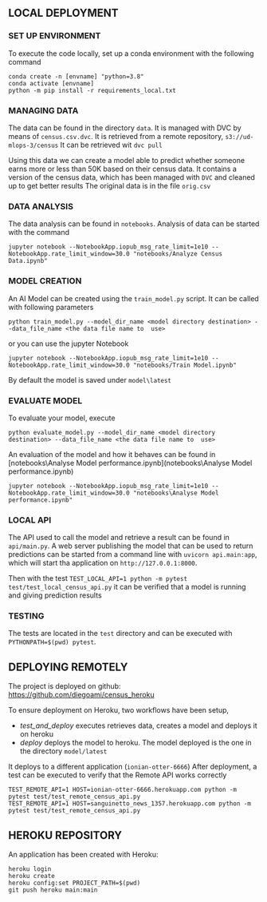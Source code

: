 ## LOCAL DEPLOYMENT

### SET UP ENVIRONMENT
To execute the code locally, set up a conda environment with the following command

```
conda create -n [envname] "python=3.8" 
conda activate [envname]
python -m pip install -r requirements_local.txt
```

### MANAGING DATA

The data can be found in the directory `data`. It is managed with DVC by means of `census.csv.dvc`.
It is retrieved from a remote repository, `s3://ud-mlops-3/census`
It can be retrieved wit `dvc pull`

Using this data we can create a model able to predict whether someone earns more or less than 50K based on their census data.
It contains a version of the census data, which has been managed with `DVC` and cleaned up to get better results
The original data is in the file `orig.csv`

### DATA ANALYSIS

The data analysis can be found in `notebooks`.
Analysis of data can be started with the command

```
jupyter notebook --NotebookApp.iopub_msg_rate_limit=1e10 --NotebookApp.rate_limit_window=30.0 "notebooks/Analyze Census Data.ipynb"
```

### MODEL CREATION

An AI Model can be created using the `train_model.py` script. It can be called with following parameters

```
python train_model.py --model_dir_name <model directory destination> --data_file_name <the data file name to  use>
```

or you can use the jupyter Notebook 

```
jupyter notebook --NotebookApp.iopub_msg_rate_limit=1e10 --NotebookApp.rate_limit_window=30.0 "notebooks/Train Model.ipynb"
```

By default the model is saved under `model\latest`

### EVALUATE MODEL

To evaluate your model, execute

```
python evaluate_model.py --model_dir_name <model directory destination> --data_file_name <the data file name to  use>
```

An evaluation of the model and how it behaves can be found in [notebooks\Analyse Model performance.ipynb](notebooks\Analyse Model performance.ipynb)

```
jupyter notebook --NotebookApp.iopub_msg_rate_limit=1e10 --NotebookApp.rate_limit_window=30.0 "notebooks\Analyse Model performance.ipynb"
```

### LOCAL API




The API used to call the model and retrieve a result can be found in `api/main.py`.
A web server publishing the model that can be used to return predictions can be started from a command line with `uvicorn api.main:app`,  
which will start tha application on `http://127.0.0.1:8000`.

Then with the test `TEST_LOCAL_API=1 python -m pytest test/test_local_census_api.py` it can be verified that a model is running and giving prediction results

### TESTING

The tests are located in the `test` directory and can be executed with `PYTHONPATH=$(pwd) pytest`.



## DEPLOYING REMOTELY

The project is deployed on github: https://github.com/diegoami/census_heroku

To ensure deployment on Heroku, two workflows have been setup,

* _test_and_deploy_ executes retrieves data, creates a model and deploys it on heroku
* _deploy_ deploys the model to heroku. The model deployed is the one in the directory `model/latest`


It deploys to a different application (`ionian-otter-6666`)
After deployment, a test can be executed to verify that the Remote API works correctly

```
TEST_REMOTE_API=1 HOST=ionian-otter-6666.herokuapp.com python -m pytest test/test_remote_census_api.py
TEST_REMOTE_API=1 HOST=sanguinetto_news_1357.herokuapp.com python -m pytest test/test_remote_census_api.py
```


## HEROKU REPOSITORY

An application has been created with Heroku:


```
heroku login
heroku create
heroku config:set PROJECT_PATH=$(pwd) 
git push heroku main:main
```